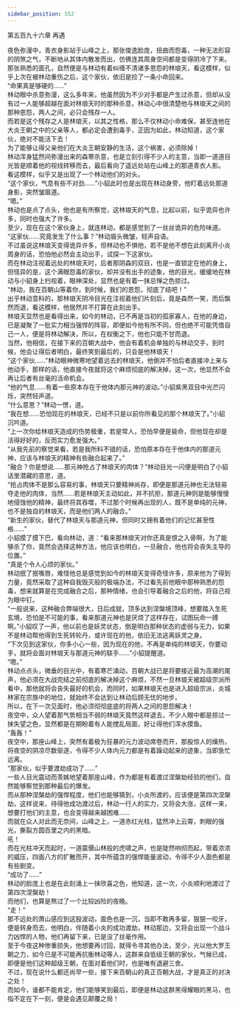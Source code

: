 ```yaml
---
sidebar_position: 552
---
```

 第五百九十六章 再遇


夜色弥漫中，青衣身影站于山峰之上，那张俊逸脸庞，扭曲而怨毒，一种无法形容的阴煞之气，不断地从其体内散发而出，仿佛连其周身空间都是变得阴冷了下来。  
那张熟悉的面孔，自然便是与林动有着纠缠不清诸多恩怨的林琅天，看这模样，似乎上次在被林动重伤之后，这个家伙，依旧是捡了一条小命回来。  
“命果真是够硬的……”  
林动眼中杀意弥漫，这么多年来，他虽然因为不少对手都是产生过杀意，但却从没有过一人能够超越在面对林琅天时的那种杀意，林动心中很清楚他与林琅天之间的那种恩怨，两人之间，必只会残存一人。  
而若是这个残存之人是林琅天，以其之性格，那么不仅林动小命难保，甚至连他在大炎王朝之中的父亲等人，都必定会遭到毒手，正因为如此，林动知道，这个家伙，绝对不能活下去！  
为了能够让得父亲他们在大炎王朝安静的生活，这个祸害，必须除掉！  
林动浑身猛然间弥漫出来的森寒杀意，也是立刻引得不少人的主意，当即一道道目光皆是顺着他的视线转移而去，最后看向了遥远处站在山峰上的那道青衣人影。  
看这模样，似乎又是出现了一个林动他们的对头。  
“这个家伙，气息有些不对劲……”小貂此时也是出现在林动身旁，他盯着远处那道身影，突然皱眉道。  
“嗯。”  
林动也是点了点头，他也是有所察觉，这林琅天的气息，比起以前，似乎诡异也许多，同时也强大了许多。  
至少，现在在这个家伙身上，就连林动，都是感觉到了一丝丝诡异的危险味道。  
“这家伙……究竟发生了什么事？”林动眉头微皱，轻声自语。  
不过虽说这林琅天变得诡异许多，但林动也不惧他，若不是他不想在此刻离开小炎周身的话，恐怕他必然会主动出手，试探一下这家伙。  
而在林动注视着远处的林琅天时，后者那阴森的双目，也是一直锁定在他的身上，但怪异的是，这个满眼怨毒的家伙，却并没有出手的迹象，他的目光，缓缓地在林动与小貂身上扫视着，眼神深处，显然也是有着一抹忌惮之色掠过。  
“林动，我在百朝山等着你，到时候，我们的恩怨，彻底了结吧！”  
出乎林动意料的，那林琅天阴冷目光在注视着他们片刻后，竟是森然一笑，而后飘然而退，看这模样，他居然并不打算在此刻出手。  
林琅天显然也是看得出来，如今的林动，已不再是当初的孤家寡人，在他的身边，已是凝聚了一批实力相当强悍的阵容，即便如今他有所不同，但也绝不可能凭借自己一人，便是将林动解决，所以，在权衡之下，他也只能不甘而退。  
当然，他相信，在接下来的百朝大战中，他会有着机会单独的与林动交手，到时候，他会让得后者明白，最终笑到最后的，只会是他林琅天！  
“这个家伙……”林动眼神微寒地望着远去的林琅天，他倒并不怕后者直接冲上来与他动手，那样的话，他直接今夜就将这个麻烦彻底的解决掉，这一次，他显然不会再让后者有丝毫的活命机会。  
“他的气息……有着一些原本存在于他体内那元神的波动。”小貂紫黑双目中光芒闪烁，突然轻声道。  
“什么意思？”林动一愣，道。  
“我在想……恐怕现在的林琅天，已经不只是以前你所看见的那个林琅天了。”小貂沉吟道。  
“上一次你给林琅天造成的伤势极重，若是常人，恐怕早便是毙命，但他现在却是活得好好的，反而实力愈发强大。”  
“从我先前的察觉来看，若是我所料不错的话，恐怕原本存在于他体内的那道元神，应该与林琅天的精神有些融合起来了。”  
“融合？你是想说……那元神抢占了林琅天的肉体？”林动目光一闪便是明白了小貂话里潜藏的意思，道。  
“抢占肉体不是那么容易的事，林琅天只要精神尚存，即便是那道元神也无法轻易夺走他的肉体，当然……若是林琅天主动如此，并不抗拒，那道元神则是能够慢慢地侵蚀他的精神，最终将其吞噬，不过那个时候再出现的人，既不是单纯的元神，也不是独自的林琅天，而是他们两人的融合。”  
“新生的家伙，替代了林琅天与那道元神，但同时又拥有着他们的记忆甚至性格……”  
小貂摸了摸下巴，看向林动，道：“看来那林琅天对你还真是恨之入骨啊，为了能够杀了你，竟然会选择这种方法，他应该也明白，一旦融合，他也将会丧失主导的位置。”  
“真是个令人心烦的家伙。”  
林动抿了抿嘴唇，难怪他总是感觉到如今的林琅天变得奇怪许多，原来他为了得到力量，竟然采取了这种自我毁灭般的极端办法，不过看先前他眼中那种熟悉的怨毒，想来就算是在完成融合之后，那种情绪，也会引导着融合之后的他，将自己视为眼中钉。  
“一般说来，这种融合弊端很大，日后成就，顶多达到涅槃境顶峰，想要踏入生死玄境，恐怕是不可能的事，看来那道元神也是厌烦了这样存在，试图玩命一搏啊。”小貂叹了一声，他以前也是妖灵状态，倒是明白那种状态的虚弱与无力，如果不是林动帮他得到生死转轮丹，或许现在的他，依旧无法逃离妖灵之身。  
“下次见到这家伙，你多小心一些，因为现在的他，不再是单纯的林琅天，你要动手，就将会面对林琅天与那道元神的联手……”小貂提醒道。  
“嗯。”  
林动点点头，微垂的目光中，有着寒芒涌动，百朝大战已是将要接近最为高潮的尾声，他必须在大战完结之前彻底的解决掉这个麻烦，不然一旦林琅天被超级宗派所看中，那他就将会丧失最好的机会，而同时，如果林琅天也是进入超级宗派，炎城林家在宗族中的地位，就始终不会达到让林动后顾无忧的地步。  
所以，在下一次见面时，他必须彻彻底底的将两人之间的恩怨解决！  
夜空中，众人望着那气势相当不弱的林琅天竟然这样退去，不少人眼中都是掠过一抹失望之色，显然都是在期盼着有人能搅乱局面，好让得他们浑水摸鱼。  
“轰轰！”  
夜空中，那座山峰上，突然有着极为狂暴的元力波动席卷而开，那股惊人的燥热，将夜空的阴凉尽数驱逐，令得不少人体内元力都是有着躁动起来的迹象，当即急忙远离。  
“那家伙，似乎要渡劫成功了……”  
一些人目光震动而羡嫉地望着那座山峰，作为都是有着渡过涅槃劫经验的他们，自然能够察觉到那种最后的爆发。  
而从那种涅槃劫的强悍程度，他们也能够猜到，小炎所渡的，应该便是第四次涅槃劫，这样说来，待得他成功渡过后，林动一行人的实力，又将会大涨，这样一来，想要打他们的主意，也会变得越来越困难……  
而就在众人对此而无奈间，山峰之上，一道赤红光柱，猛然冲上云霄，刺眼的强光，撕裂方圆百里之内的黑暗。  
吼！  
而在光柱冲天而起时，一道震慑山林般的虎啸之声，也是陡然响彻而起，带着浓浓的威压，四面八方的扩散而开，其中所蕴含的强悍能量波动，令得不少人面色都是有些剧变。  
“成功了……”  
林动的脸庞上也是在此刻涌上一抹欣喜之色，他知道，这一次，小炎顺利地渡过了第四次涅槃劫！  
而他们，也算是熬过了一个比较凶险的夜晚。  
“走！”  
那不远处的萧山感应到这股波动，面色也是一沉，当即不敢再多留，狠狠一咬牙，便是转身而去，他明白，伴随着小炎的成功渡劫，林动那边，又将会出现一个战斗力凶悍的人物，他们再留下来，已是没了丝毫作用。  
至于今夜这种惨重损失，他想要再讨回，就得令寻其他办法，至少，光以他大罗王朝之力，如今已是不可能再抗衡林动等人，这群来自低级王朝的家伙，气候已成，即便是他们这种超级王朝，在面对着他们时，也是唯有退避三舍。  
不过，现在说什么都还尚早一些，接下来百朝山的真正百朝大战，才是真正的对决之处！  
而如今，谁都不能肯定，他们能够笑到最后，即便是林动这群黑得耀眼的黑马，也指不定在下一刻，便是会遇见颠覆之局！  
  
  
